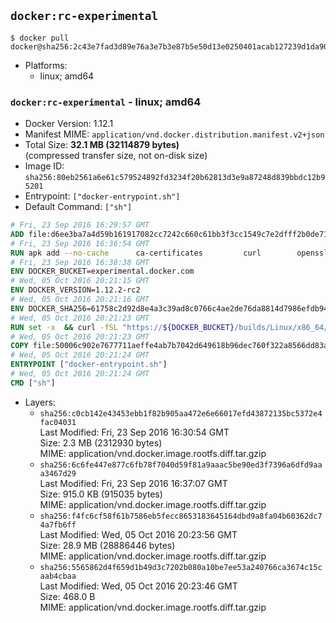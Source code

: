 ## `docker:rc-experimental`

```console
$ docker pull docker@sha256:2c43e7fad3d89e76a3e7b3e87b5e50d13e0250401acab127239d1da902a0cd9c
```

-	Platforms:
	-	linux; amd64

### `docker:rc-experimental` - linux; amd64

-	Docker Version: 1.12.1
-	Manifest MIME: `application/vnd.docker.distribution.manifest.v2+json`
-	Total Size: **32.1 MB (32114879 bytes)**  
	(compressed transfer size, not on-disk size)
-	Image ID: `sha256:80eb2561a6e61c579524892fd3234f20b62813d3e9a87248d839bbdc12b95201`
-	Entrypoint: `["docker-entrypoint.sh"]`
-	Default Command: `["sh"]`

```dockerfile
# Fri, 23 Sep 2016 16:29:57 GMT
ADD file:d6ee3ba7a4d59b161917082cc7242c660c61bb3f3cc1549c7e2dfff2b0de7104 in / 
# Fri, 23 Sep 2016 16:36:54 GMT
RUN apk add --no-cache 		ca-certificates 		curl 		openssl
# Fri, 23 Sep 2016 16:38:38 GMT
ENV DOCKER_BUCKET=experimental.docker.com
# Wed, 05 Oct 2016 20:21:15 GMT
ENV DOCKER_VERSION=1.12.2-rc2
# Wed, 05 Oct 2016 20:21:16 GMT
ENV DOCKER_SHA256=61758c2d92d8e4a3c39ad8c0766c4ae2de76da8814d7986efdb9483ba35d934e
# Wed, 05 Oct 2016 20:21:23 GMT
RUN set -x 	&& curl -fSL "https://${DOCKER_BUCKET}/builds/Linux/x86_64/docker-${DOCKER_VERSION}.tgz" -o docker.tgz 	&& echo "${DOCKER_SHA256} *docker.tgz" | sha256sum -c - 	&& tar -xzvf docker.tgz 	&& mv docker/* /usr/local/bin/ 	&& rmdir docker 	&& rm docker.tgz 	&& docker -v
# Wed, 05 Oct 2016 20:21:23 GMT
COPY file:50006c902e7677711aeffe4ab7b7042d649618b96dec760f322a8566dd83ab25 in /usr/local/bin/ 
# Wed, 05 Oct 2016 20:21:24 GMT
ENTRYPOINT ["docker-entrypoint.sh"]
# Wed, 05 Oct 2016 20:21:24 GMT
CMD ["sh"]
```

-	Layers:
	-	`sha256:c0cb142e43453ebb1f82b905aa472e6e66017efd43872135bc5372e4fac04031`  
		Last Modified: Fri, 23 Sep 2016 16:30:54 GMT  
		Size: 2.3 MB (2312930 bytes)  
		MIME: application/vnd.docker.image.rootfs.diff.tar.gzip
	-	`sha256:6c6fe447e877c6fb78f7040d59f81a9aaac5be90ed3f7396a6dfd9aaa3467d29`  
		Last Modified: Fri, 23 Sep 2016 16:37:07 GMT  
		Size: 915.0 KB (915035 bytes)  
		MIME: application/vnd.docker.image.rootfs.diff.tar.gzip
	-	`sha256:f4fc6cf58f61b7586eb5fecc8653183645164dbd9a8fa04b60362dc74a7fb6ff`  
		Last Modified: Wed, 05 Oct 2016 20:23:56 GMT  
		Size: 28.9 MB (28886446 bytes)  
		MIME: application/vnd.docker.image.rootfs.diff.tar.gzip
	-	`sha256:5565862d4f659d1b49d3c7202b080a10be7ee53a240766ca3674c15caab4cbaa`  
		Last Modified: Wed, 05 Oct 2016 20:23:46 GMT  
		Size: 468.0 B  
		MIME: application/vnd.docker.image.rootfs.diff.tar.gzip
